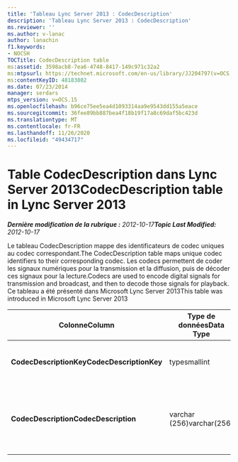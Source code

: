 ```yaml
---
title: 'Tableau Lync Server 2013 : CodecDescription'
description: 'Tableau Lync Server 2013 : CodecDescription'
ms.reviewer: ''
ms.author: v-lanac
author: lanachin
f1.keywords:
- NOCSH
TOCTitle: CodecDescription table
ms:assetid: 3598acb8-7ea6-4748-8417-149c971c32a2
ms:mtpsurl: https://technet.microsoft.com/en-us/library/JJ204797(v=OCS.15)
ms:contentKeyID: 48183802
ms.date: 07/23/2014
manager: serdars
mtps_version: v=OCS.15
ms.openlocfilehash: b96ce75ee5ea4d1093314aa9e9543dd155a5eace
ms.sourcegitcommit: 36fee89bb887bea4f18b19f17a8c69daf5bc423d
ms.translationtype: MT
ms.contentlocale: fr-FR
ms.lasthandoff: 11/26/2020
ms.locfileid: "49434717"
---
```

# <a name="codecdescription-table-in-lync-server-2013"></a><span data-ttu-id="057ad-103">Table CodecDescription dans Lync Server 2013</span><span class="sxs-lookup"><span data-stu-id="057ad-103">CodecDescription table in Lync Server 2013</span></span>

<div data-xmlns="http://www.w3.org/1999/xhtml">

<div class="topic" data-xmlns="http://www.w3.org/1999/xhtml" data-msxsl="urn:schemas-microsoft-com:xslt" data-cs="https://msdn.microsoft.com/">

<div data-asp="https://msdn2.microsoft.com/asp">



</div>

<div id="mainSection">

<div id="mainBody"><span data-ttu-id="057ad-104">

<span> </span></span><span class="sxs-lookup"><span data-stu-id="057ad-104">

<span> </span></span></span>

<span data-ttu-id="057ad-105">_**Dernière modification de la rubrique :** 2012-10-17_</span><span class="sxs-lookup"><span data-stu-id="057ad-105">_**Topic Last Modified:** 2012-10-17_</span></span>

<span data-ttu-id="057ad-106">Le tableau CodecDescription mappe des identificateurs de codec uniques au codec correspondant.</span><span class="sxs-lookup"><span data-stu-id="057ad-106">The CodecDescription table maps unique codec identifiers to their corresponding codec.</span></span> <span data-ttu-id="057ad-107">Les codecs permettent de coder les signaux numériques pour la transmission et la diffusion, puis de décoder ces signaux pour la lecture.</span><span class="sxs-lookup"><span data-stu-id="057ad-107">Codecs are used to encode digital signals for transmission and broadcast, and then to decode those signals for playback.</span></span> <span data-ttu-id="057ad-108">Ce tableau a été présenté dans Microsoft Lync Server 2013</span><span class="sxs-lookup"><span data-stu-id="057ad-108">This table was introduced in Microsoft Lync Server 2013</span></span>


<table>
<colgroup>
<col style="width: 25%" />
<col style="width: 25%" />
<col style="width: 25%" />
<col style="width: 25%" />
</colgroup>
<thead>
<tr class="header">
<th><span data-ttu-id="057ad-109"><strong>Colonne</strong></span><span class="sxs-lookup"><span data-stu-id="057ad-109"><strong>Column</strong></span></span></th>
<th><span data-ttu-id="057ad-110"><strong>Type de données</strong></span><span class="sxs-lookup"><span data-stu-id="057ad-110"><strong>Data Type</strong></span></span></th>
<th><span data-ttu-id="057ad-111"><strong>Clé/Index</strong></span><span class="sxs-lookup"><span data-stu-id="057ad-111"><strong>Key/Index</strong></span></span></th>
<th><span data-ttu-id="057ad-112"><strong>Details</strong></span><span class="sxs-lookup"><span data-stu-id="057ad-112"><strong>Details</strong></span></span></th>
</tr>
</thead>
<tbody>
<tr class="odd">
<td><p><span data-ttu-id="057ad-113"><strong>CodecDescriptionKey</strong></span><span class="sxs-lookup"><span data-stu-id="057ad-113"><strong>CodecDescriptionKey</strong></span></span></p></td>
<td><p><span data-ttu-id="057ad-114">type</span><span class="sxs-lookup"><span data-stu-id="057ad-114">smallint</span></span></p></td>
<td><p><span data-ttu-id="057ad-115">Principal</span><span class="sxs-lookup"><span data-stu-id="057ad-115">Primary</span></span></p></td>
<td><p><span data-ttu-id="057ad-116">Identificateur unique attribué au codec.</span><span class="sxs-lookup"><span data-stu-id="057ad-116">Unique identifier assigned to the codec.</span></span></p></td>
</tr>
<tr class="even">
<td><p><span data-ttu-id="057ad-117"><strong>CodecDescription</strong></span><span class="sxs-lookup"><span data-stu-id="057ad-117"><strong>CodecDescription</strong></span></span></p></td>
<td><p><span data-ttu-id="057ad-118">varchar (256)</span><span class="sxs-lookup"><span data-stu-id="057ad-118">varchar(256)</span></span></p></td>
<td><p><span data-ttu-id="057ad-119">Différent</span><span class="sxs-lookup"><span data-stu-id="057ad-119">Unique</span></span></p></td>
<td><p><span data-ttu-id="057ad-120">Description unique du codec correspondant au CodecDescriptionKey.</span><span class="sxs-lookup"><span data-stu-id="057ad-120">Unique description of the codec corresponding to the CodecDescriptionKey.</span></span></p></td>
</tr>
</tbody>
</table><span data-ttu-id="057ad-121">


</div>

<span> </span>

</div>

</div>

</span><span class="sxs-lookup"><span data-stu-id="057ad-121">


</div>

<span> </span>

</div>

</div>

</span></span></div>


